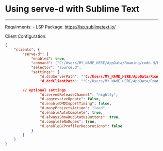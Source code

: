 # Using serve-d with Sublime Text
---

Requirments:
    - LSP Package: https://lsp.sublimetext.io/
    

Client Configuration:

```json
{
	"clients": {
		"serve-d": {
			"enabled": true,
			"command": ["C:/Users/MY_NAME_HERE/AppData/Roaming/code-d/bin/serve-d.exe"],
			"selector": "source.d",
			"settings": {
				"d.dcdServerPath": ""C:/Users/MY_NAME_HERE/AppData/Roaming/code-d/bin/dcd-server.exe",
				"d.dcdClientPath": ""C:/Users/MY_NAME_HERE/AppData/Roaming/code-d/bin/dcd-client.exe",
        
        // optional settings
				"d.servedReleaseChannel": "nightly",
				"d.aggressiveUpdate": false,
				"d.enableDMDImportTiming": false,
				"d.manyProjectsAction": "load",
				"d.enableAutoComplete": true,
				"d.alwaysShowDubStatusButtons": true,
				"d.completeNoDupes": true,
				"d.enableGCProfilerDecorations": false
			}
		}
	}
}
```
